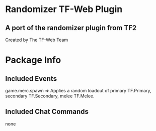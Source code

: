 # Randomizer TF-Web Plugin
## A port of the randomizer plugin from TF2
Created by The TF-Web Team

# Package Info
## Included Events
game.merc.spawn => Applies a random loadout of primary TF.Primary, secondary TF.Secondary, melee TF.Melee.
## Included Chat Commands
none